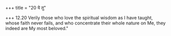 +++
title = "20 ये तु"

+++
12.20 Verily those who love the spiritual wisdom as I have taught, whose
faith never fails, and who concentrate their whole nature on Me, they
indeed are My most beloved."
